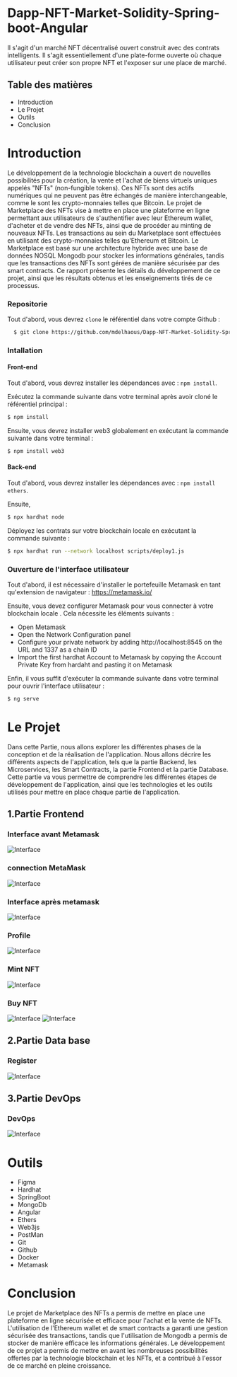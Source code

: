 
# Dapp-NFT-Market-Solidity-Spring-boot-Angular
Il s'agit d'un marché NFT décentralisé ouvert construit avec des contrats intelligents. Il s'agit essentiellement d'une plate-forme ouverte où chaque utilisateur peut créer son propre NFT et l'exposer sur une place de marché.
## Table des matières

- Introduction
- Le Projet
- Outils
- Conclusion

# Introduction
  Le développement de la technologie blockchain a ouvert de nouvelles possibilités pour la création, la vente et l'achat de biens virtuels uniques appelés "NFTs" (non-fungible tokens). Ces NFTs sont des actifs numériques qui ne peuvent pas être échangés de manière interchangeable, comme le sont les crypto-monnaies telles que Bitcoin.
  Le projet de Marketplace des NFTs vise à mettre en place une plateforme en ligne permettant aux utilisateurs de s'authentifier avec leur Ethereum wallet, d'acheter et de vendre des NFTs, ainsi que de procéder au minting de nouveaux NFTs. Les transactions au sein du Marketplace sont effectuées en utilisant des crypto-monnaies telles qu'Ethereum et Bitcoin.
  Le Marketplace est basé sur une architecture hybride avec une base de données NOSQL Mongodb pour stocker les informations générales, tandis que les transactions des NFTs sont gérées de manière sécurisée par des smart contracts.
  Ce rapport présente les détails du développement de ce projet, ainsi que les résultats obtenus et les enseignements tirés de ce processus.

### Repositorie
Tout d'abord, vous devrez `clone`  le référentiel dans votre compte Github :
```bash
  $ git clone https://github.com/mdelhaous/Dapp-NFT-Market-Solidity-Spring-boot-Angular.git
```
### Intallation 
#### Front-end
Tout d'abord, vous devrez installer les dépendances avec : `npm install`.

Exécutez la commande suivante dans votre terminal après avoir cloné le référentiel principal :
```bash
$ npm install
```

Ensuite, vous devrez installer web3 globalement en exécutant la commande suivante dans votre terminal :
```bash
$ npm install web3
```
#### Back-end
Tout d'abord, vous devrez installer les dépendances avec : `npm install ethers`.

Ensuite,
```bash
$ npx hardhat node
```

Déployez les contrats sur votre blockchain locale en exécutant la commande suivante :
```bash
$ npx hardhat run --network localhost scripts/deploy1.js
```

### Ouverture de l'interface utilisateur
Tout d'abord, il est nécessaire d'installer le portefeuille Metamask en tant qu'extension de navigateur : https://metamask.io/

Ensuite, vous devez configurer Metamask pour vous connecter à votre blockchain locale . Cela nécessite les éléments suivants :

- Open Metamask
- Open the Network Configuration panel
- Configure your private network by adding http://localhost:8545 on the URL and 1337 as a chain ID
- Import the first hardhat Account to Metamask by copying the Account Private Key from hardaht and pasting it on Metamask

Enfin, il vous suffit d'exécuter la commande suivante dans votre terminal pour ouvrir l'interface utilisateur :
```bash
$ ng serve
```

# Le Projet
Dans cette Partie, nous allons explorer les différentes phases de la conception et de la réalisation de l'application. Nous allons décrire les différents aspects de l'application, tels que la partie Backend, les Microservices, les Smart Contracts, la partie Frontend et la partie Database.
Cette partie va vous permettre de comprendre les différentes étapes de développement de l'application, ainsi que les technologies et les outils utilisés pour mettre en place chaque partie de l'application.
## 1.Partie Frontend
### Interface avant Metamask 
![Interface](https://github.com/alirahich01/pic/blob/master/interfaceMarket.png?raw=true)
### connection MetaMask 
![Interface](https://github.com/alirahich01/pic/blob/master/connectionMetaMask.png?raw=true)
### Interface après metamask
![Interface](https://github.com/alirahich01/pic/blob/master/interfaceMarket2.png?raw=true)
### Profile
![Interface](https://github.com/alirahich01/pic/blob/master/peofiles.png?raw=true)
### Mint NFT
![Interface](https://github.com/alirahich01/pic/blob/master/MintNft.png?raw=true)
### Buy NFT
![Interface](https://github.com/alirahich01/pic/blob/master/Buynfts.png?raw=true)
![Interface](https://github.com/alirahich01/pic/blob/master/Buynft2.png?raw=true)
## 2.Partie Data base
### Register
![Interface](https://github.com/alirahich01/pic/blob/master/DataBase.png?raw=true)
## 3.Partie DevOps
### DevOps
![Interface](https://github.com/alirahich01/pic/blob/master/DevOPs.png?raw=true)

# Outils
- Figma
- Hardhat
- SpringBoot
- MongoDb
- Angular
- Ethers
- Web3js
- PostMan
- Git
- Github
- Docker
- Metamask

# Conclusion
  Le projet de Marketplace des NFTs a permis de mettre en place une plateforme en ligne sécurisée et efficace pour l'achat et la vente de NFTs. L'utilisation de l'Ethereum wallet et de smart contracts a garanti une gestion sécurisée des transactions, tandis que l'utilisation de Mongodb a permis de stocker de manière efficace les informations générales. Le développement de ce projet a permis de mettre en avant les nombreuses possibilités offertes par la technologie blockchain et les NFTs, et a contribué à l'essor de ce marché en pleine croissance.
